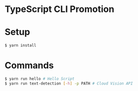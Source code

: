# TypeScript CLI Promotion

# Setup
```sh
$ yarn install
```

# Commands
```sh
$ yarn run hello # Hello Script
$ yarn run text-detection [-h] -p PATH # Cloud Vision API
```
